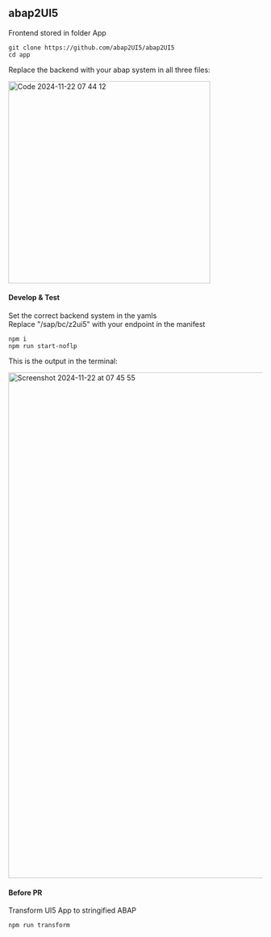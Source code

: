 ## abap2UI5 


Frontend stored in folder App
```
git clone https://github.com/abap2UI5/abap2UI5
cd app
```
Replace the backend with your abap system in all three files:

<img width="400" alt="Code 2024-11-22 07 44 12" src="https://github.com/user-attachments/assets/155c9a3f-8a0a-494b-8fc4-a4bba2bf0e90">


#### Develop & Test
Set the correct backend system in the yamls <br>
Replace "/sap/bc/z2ui5" with your endpoint in the manifest
```
npm i
npm run start-noflp
```
This is the output in the terminal:

<img width="1000" alt="Screenshot 2024-11-22 at 07 45 55" src="https://github.com/user-attachments/assets/b7df2e48-7bf4-4454-9d05-d2bc8c4a6b49">

#### Before PR
Transform UI5 App to stringified ABAP
```
npm run transform
```
